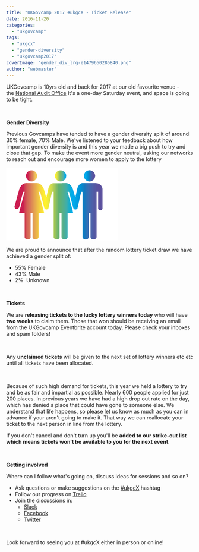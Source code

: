 ```yaml
---
title: "UKGovcamp 2017 #ukgcX - Ticket Release"
date: 2016-11-20
categories: 
  - "ukgovcamp"
tags: 
  - "ukgcx"
  - "gender-diversity"
  - "ukgovcamp2017"
coverImage: "gender_div_lrg-e1479650286840.png"
author: "webmaster"
---
```


UKGovcamp is 10yrs old and back for 2017 at our old favourite venue - the [National Audit Office](http://www.nao.org.uk) It's a one-day Saturday event, and space is going to be tight.

 

**Gender Diversity**

Previous Govcamps have tended to have a gender diversity split of around 30% female, 70% Male. We've listened to your feedback about how important gender diversity is and this year we made a big push to try and close that gap. To make the event more gender neutral, asking our networks to reach out and encourage more women to apply to the lottery

[![gender_div_lrg](images/gender_div_lrg-300x196.png)](http://www.ukgovcamp.com/wp-content/uploads/2016/11/gender_div_lrg-e1479650286840.png)

We are proud to announce that after the random lottery ticket draw we have achieved a gender split of:

- 55% Female
- 43% Male
- 2%  Unknown

 

**Tickets**

We are **releasing tickets to the lucky lottery winners today** who will have **two weeks** to claim them. Those that won should be receiving an email from the UKGovcamp Eventbrite account today. Please check your inboxes and spam folders!

 

Any **unclaimed tickets** will be given to the next set of lottery winners etc etc until all tickets have been allocated.

 

Because of such high demand for tickets, this year we held a lottery to try and be as fair and impartial as possible. Nearly 600 people applied for just 200 places. In previous years we have had a high drop out rate on the day, which has denied a place that could have gone to someone else. We understand that life happens, so please let us know as much as you can in advance if your aren't going to make it. That way we can reallocate your ticket to the next person in line from the lottery.

If you don't cancel and don't turn up you'll be **added to our strike-out list which means tickets won't be available to you for the next event**.

 

**Getting involved**

Where can I follow what's going on, discuss ideas for sessions and so on?

- Ask questions or make suggestions on the [#ukgcX](https://twitter.com/search?q=%23ukgcx&src=typd) hashtag
- Follow our progress on [Trello](https://trello.com/b/Tn1kRS4X/ukgcx)
- Join the discussions in:
    - [Slack](http://slack.gov.camp)
    - [Facebook](https://www.facebook.com/ukgovcamp/)
    - [Twitter](http://twitter.com/UKGovCamp)

 

Look forward to seeing you at #ukgcX either in person or online!
